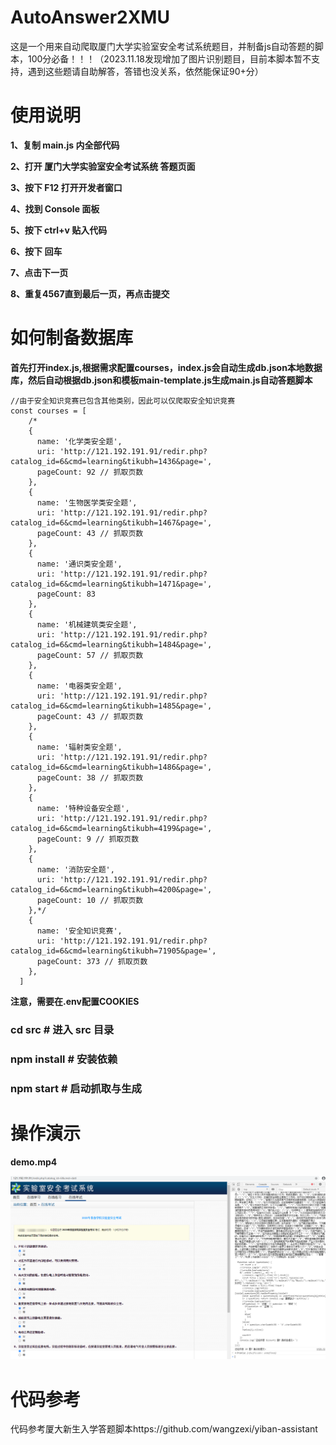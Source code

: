 # AutoAnswer2XMU
这是一个用来自动爬取厦门大学实验室安全考试系统题目，并制备js自动答题的脚本，100分必备！！！（2023.11.18发现增加了图片识别题目，目前本脚本暂不支持，遇到这些题请自助解答，答错也没关系，依然能保证90+分）
# 使用说明
**1、复制 main.js 内全部代码**

**2、打开 厦门大学实验室安全考试系统 答题页面**

**3、按下 F12 打开开发者窗口**

**4、找到 Console 面板**

**5、按下 ctrl+v 贴入代码**

**6、按下 回车**

**7、点击下一页**

**8、重复4567直到最后一页，再点击提交**

# 如何制备数据库
**首先打开index.js,根据需求配置courses，index.js会自动生成db.json本地数据库，然后自动根据db.json和模板main-template.js生成main.js自动答题脚本**
```
//由于安全知识竞赛已包含其他类别，因此可以仅爬取安全知识竞赛
const courses = [
    /*
    {
      name: '化学类安全题',
      uri: 'http://121.192.191.91/redir.php?catalog_id=6&cmd=learning&tikubh=1436&page=',
      pageCount: 92 // 抓取页数
    },
    {
      name: '生物医学类安全题',
      uri: 'http://121.192.191.91/redir.php?catalog_id=6&cmd=learning&tikubh=1467&page=',
      pageCount: 43 // 抓取页数
    },
    {
      name: '通识类安全题',
      uri: 'http://121.192.191.91/redir.php?catalog_id=6&cmd=learning&tikubh=1471&page=',
      pageCount: 83
    },
    {
      name: '机械建筑类安全题',
      uri: 'http://121.192.191.91/redir.php?catalog_id=6&cmd=learning&tikubh=1484&page=',
      pageCount: 57 // 抓取页数
    },
    {
      name: '电器类安全题',
      uri: 'http://121.192.191.91/redir.php?catalog_id=6&cmd=learning&tikubh=1485&page=',
      pageCount: 43 // 抓取页数
    },
    {
      name: '辐射类安全题',
      uri: 'http://121.192.191.91/redir.php?catalog_id=6&cmd=learning&tikubh=1486&page=',
      pageCount: 38 // 抓取页数
    },
    {
      name: '特种设备安全题',
      uri: 'http://121.192.191.91/redir.php?catalog_id=6&cmd=learning&tikubh=4199&page=',
      pageCount: 9 // 抓取页数
    },
    {
      name: '消防安全题',
      uri: 'http://121.192.191.91/redir.php?catalog_id=6&cmd=learning&tikubh=4200&page=',
      pageCount: 10 // 抓取页数
    },*/
    {
      name: '安全知识竞赛',
      uri: 'http://121.192.191.91/redir.php?catalog_id=6&cmd=learning&tikubh=71905&page=',
      pageCount: 373 // 抓取页数
    },
  ]
```
**注意，需要在.env配置COOKIES**
### cd src # 进入 src 目录
### npm install # 安装依赖
### npm start # 启动抓取与生成

# 操作演示
**demo.mp4**

![demo](demo.png)

# 代码参考
代码参考厦大新生入学答题脚本https://github.com/wangzexi/yiban-assistant
